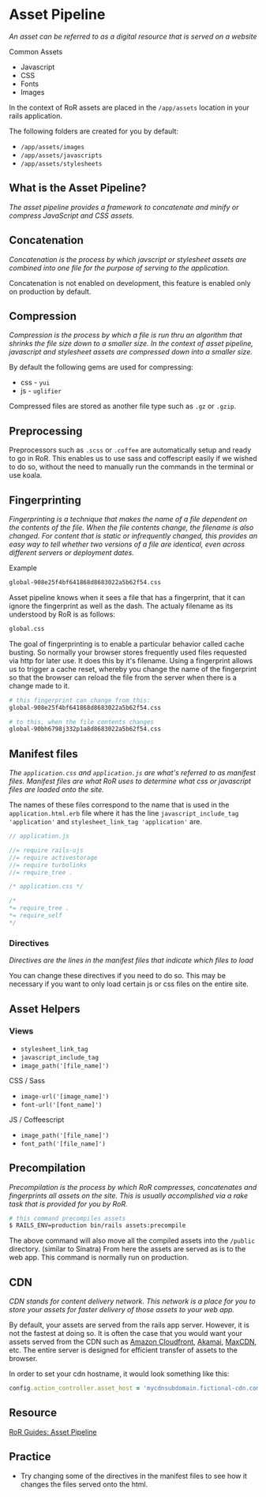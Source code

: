
# Asset Pipeline

_An asset can be referred to as a digital resource that is served on a website_

Common Assets
- Javascript
- CSS
- Fonts
- Images

In the context of RoR assets are placed in the `/app/assets` location in your rails application. 

The following folders are created for you by default:
- `/app/assets/images`
- `/app/assets/javascripts`
- `/app/assets/stylesheets`

## What is the Asset Pipeline?

_The asset pipeline provides a framework to concatenate and minify or compress JavaScript and CSS assets._

## Concatenation

_Concatenation is the process by which javscript or stylesheet assets are combined into one file for the purpose of serving to the application._

Concatenation is not enabled on development, this feature is enabled only on production by default.

## Compression

_Compression is the process by which a file is run thru an algorithm that shrinks the file size down to a smaller size. In the context of asset pipeline, javascript and stylesheet assets are compressed down into a smaller size._

By default the following gems are used for compressing:
- css - `yui`
- js - `uglifier`

Compressed files are stored as another file type such as `.gz` or `.gzip`.

## Preprocessing

Preprocessors such as `.scss` or `.coffee` are automatically setup and ready to go in RoR. This enables us to use sass and coffescript easily if we wished to do so, without the need to manually run the commands in the terminal or use koala.

## Fingerprinting

_Fingerprinting is a technique that makes the name of a file dependent on the contents of the file. When the file contents change, the filename is also changed. For content that is static or infrequently changed, this provides an easy way to tell whether two versions of a file are identical, even across different servers or deployment dates._

Example

```bash
global-908e25f4bf641868d8683022a5b62f54.css
```

Asset pipeline knows when it sees a file that has a fingerprint, that it can ignore the fingerprint as well as the dash. The actualy filename as its understood by RoR is as follows:

```bash
global.css
```

The goal of fingerprinting is to enable a particular behavior called cache busting. So normally your browser stores frequently used files requested via http for later use. It does this by it's filename. Using a fingerprint allows us to trigger a cache reset, whereby you change the name of the fingerprint so that the browser can reload the file from the server when there is a change made to it.

```bash
# this fingerprint can change from this:
global-908e25f4bf641868d8683022a5b62f54.css

# to this, when the file contents changes
global-90bh6798j332p1a8d8683022a5b62f54.css
```

## Manifest files

_The `application.css` and `application.js` are what's referred to as manifest files. Manifest files are what RoR uses to determine what css or javascript files are loaded onto the site._

The names of these files correspond to the name that is used in the `application.html.erb` file where it has the line `javascript_include_tag 'application'` and `stylesheet_link_tag 'application'` are.

```js
// application.js

//= require rails-ujs
//= require activestorage
//= require turbolinks
//= require_tree .
```

```css
/* application.css */

/*
*= require_tree .
*= require_self
*/
```

### Directives

_Directives are the lines in the manifest files that indicate which files to load_

You can change these directives if you need to do so. This may be necessary if you want to only load certain js or css files on the entire site.

## Asset Helpers

### Views
- `stylesheet_link_tag`
- `javascript_include_tag`
- `image_path('[file_name]')`

CSS / Sass
- `image-url('[image_name]')`
- `font-url('[font_name]')`

JS / Coffeescript
- `image_path('[file_name]')`
- `font_path('[file_name]')`

## Precompilation

_Precompilation is the process by which RoR compresses, concatenates and fingerprints all assets on the site. This is usually accomplished via a rake task that is provided for you by RoR._

```bash
# this command precompiles assets
$ RAILS_ENV=production bin/rails assets:precompile
```

The above command will also move all the compiled assets into the `/public` directory. (similar to Sinatra) From here the assets are served as is to the web app. This command is normally run on production.

## CDN

_CDN stands for content delivery network. This network is a place for you to store your assets for faster delivery of those assets to your web app._

By default, your assets are served from the rails app server. However, it is not the fastest at doing so. It is often the case that you would want your assets served from the CDN such as [Amazon Cloudfront](https://aws.amazon.com/cloudfront/), [Akamai](https://www.akamai.com/), [MaxCDN](https://www.maxcdn.com/), etc. The entire server is designed for efficient transfer of assets to the browser. 

In order to set your cdn hostname, it would look something like this:

```ruby
config.action_controller.asset_host = 'mycdnsubdomain.fictional-cdn.com'
```

## Resource

[RoR Guides: Asset Pipeline](http://guides.rubyonrails.org/asset_pipeline.html#what-is-the-asset-pipeline-questionmark)

## Practice

- Try changing some of the directives in the manifest files to see how it changes the files served onto the html.